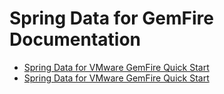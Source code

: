 # Spring Data for GemFire Documentation

*   [Spring Data for VMware GemFire Quick Start](data.html)
*   [Spring Data for VMware GemFire Quick Start](data.html)
